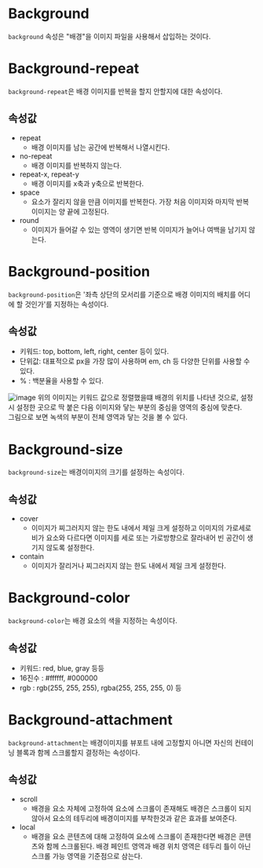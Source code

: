# Background
``background`` 속성은 "배경"을 이미지 파일을 사용해서 삽입하는 것이다.

# Background-repeat
``background-repeat``은 배경 이미지를 반복을 할지 안할지에 대한 속성이다.

## 속성값
+ repeat
  + 배경 이미지를 남는 공간에 반복해서 나열시킨다.
+ no-repeat
  + 배경 이미지를 반복하지 않는다.
+ repeat-x, repeat-y
  + 배경 이미지를 x축과 y축으로 반복한다.
+ space
  + 요소가 잘리지 않을 만큼 이미지를 반복한다. 가장 처음 이미지와 마지막 반복 이미지는 양 끝에 고정된다.
+ round
  + 이미지가 들어갈 수 있는 영역이 생기면 반복 이미지가 늘어나 여백을 남기지 않는다.
 

# Background-position
``background-position``은 '좌측 상단의 모서리를 기준으로 배경 이미지의 배치를 어디에 할 것인가'를 지정하는 속성이다.

## 속성값
+ 키워드: top, bottom, left, right, center 등이 있다.
+ 단위값: 대표적으로 px을 가장 많이 사용하며 em, ch 등 다양한 단위를 사용할 수 있다.
+ % : 백분율을 사용할 수 있다.


![image](https://github.com/min9-530/TIL/assets/104071568/17661632-d385-4e79-8fdf-60994282ecff)
위의 이미지는 키워드 값으로 정렬했을떄 배경의 위치를 나타낸 것으로, 설정 시 설정한 곳으로 딱 붙은 다음 이미지와 닿는 부분의 중심을 영역의 중심에 맞춘다.  
그림으로 보면 녹색의 부분이 전체 영역과 닿는 것을 볼 수 있다.

# Background-size
``background-size``는 배경이미지의 크기를 설정하는 속성이다.

## 속성값
+ cover
  + 이미지가 찌그러지지 않는 한도 내에서 제일 크게 설정하고 이미지의 가로세로비가 요소와 다르다면 이미지를 세로 또는 가로방향으로 잘라내어 빈 공간이 생기지 않도록 설정한다.
+ contain
  + 이미지가 잘리거나 찌그러지지 않는 한도 내에서 제일 크게 설정한다.
 

# Background-color
``background-color``는 배경 요소의 색을 지정하는 속성이다.

## 속성값
+ 키워드: red, blue, gray 등등
+ 16진수 : #ffffff, #000000
+ rgb : rgb(255, 255, 255), rgba(255, 255, 255, 0) 등


# Background-attachment
``background-attachment``는 배경이미지를 뷰포트 내에 고정할지 아니면 자신의 컨테이닝 블록과 함께 스크롤할지 결정하는 속성이다.

## 속성값
+ scroll
  + 배경을 요소 자체에 고정하여 요소에 스크롤이 존재해도 배경은 스크롤이 되지 않아서 요소의 테두리에 배경이미지를 부착한것과 같은 효과를 보여준다.
+ local
  + 배경을 요소 콘텐츠에 대해 고정하여 요소에 스크롤이 존재한다면 배경은 콘텐츠와 함께 스크롤된다.  배경 페인트 영역과 배경 위치 영역은 테두리 틀이 아닌 스크롤 가능 영역을 기준점으로 삼는다.
